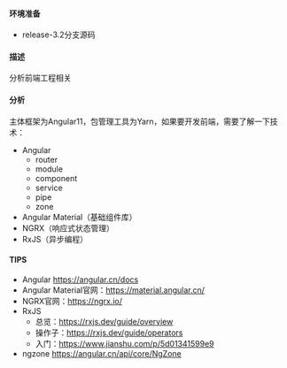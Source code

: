 #### 环境准备

- release-3.2分支源码

#### 描述

分析前端工程相关

#### 分析
主体框架为Angular11，包管理工具为Yarn，如果要开发前端，需要了解一下技术：
- Angular
  - router
  - module
  - component
  - service
  - pipe
  - zone
- Angular Material（基础组件库）
- NGRX（响应式状态管理）
- RxJS（异步编程）

#### TIPS
- Angular   https://angular.cn/docs
- Angular Material官网：https://material.angular.cn/
- NGRX官网：https://ngrx.io/
- RxJS
  - 总览：https://rxjs.dev/guide/overview 
  - 操作子：https://rxjs.dev/guide/operators
  - 入门：https://www.jianshu.com/p/5d01341599e9
- ngzone https://angular.cn/api/core/NgZone

